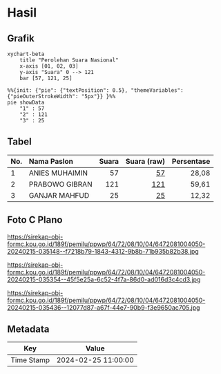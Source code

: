 # Hasil

## Grafik

```mermaid
xychart-beta
    title "Perolehan Suara Nasional"
    x-axis [01, 02, 03]
    y-axis "Suara" 0 --> 121
    bar [57, 121, 25]
```

```mermaid
%%{init: {"pie": {"textPosition": 0.5}, "themeVariables": {"pieOuterStrokeWidth": "5px"}} }%%
pie showData
    "1" : 57
    "2" : 121
    "3" : 25
```

## Tabel

| No. | Nama Paslon    | Suara | Suara (raw) | Persentase |
|:--- |:-------------- | -----:| -----------:| ----------:|
| 1   | ANIES MUHAIMIN | 57    | [57][p-1]   | 28,08      |
| 2   | PRABOWO GIBRAN | 121   | [121][p-2]  | 59,61      |
| 3   | GANJAR MAHFUD  | 25    | [25][p-3]   | 12,32      |


[p-1]: https://github.com/gigit-pemilu/pemilu-2024/blob/main/pilpres/hitung-suara/sub/64-kalimantan-timur/sub/72-kota-samarinda/sub/08-sungai-pinang/sub/1004-mugirejo/sub/050-tps/sub/paslon-1.txt
[p-2]: https://github.com/gigit-pemilu/pemilu-2024/blob/main/pilpres/hitung-suara/sub/64-kalimantan-timur/sub/72-kota-samarinda/sub/08-sungai-pinang/sub/1004-mugirejo/sub/050-tps/sub/paslon-2.txt
[p-3]: https://github.com/gigit-pemilu/pemilu-2024/blob/main/pilpres/hitung-suara/sub/64-kalimantan-timur/sub/72-kota-samarinda/sub/08-sungai-pinang/sub/1004-mugirejo/sub/050-tps/sub/paslon-3.txt

## Foto C Plano

https://sirekap-obj-formc.kpu.go.id/189f/pemilu/ppwp/64/72/08/10/04/6472081004050-20240215-035148--f7218b79-1843-4312-9b8b-71b935b82b38.jpg

https://sirekap-obj-formc.kpu.go.id/189f/pemilu/ppwp/64/72/08/10/04/6472081004050-20240215-035354--45f5e25a-6c52-4f7a-86d0-ad016d3c4cd3.jpg

https://sirekap-obj-formc.kpu.go.id/189f/pemilu/ppwp/64/72/08/10/04/6472081004050-20240215-035436--12077d87-a67f-44e7-90b9-f3e9650ac705.jpg


## Metadata

| Key        | Value               |
| ---------- | ------------------- |
| Time Stamp | 2024-02-25 11:00:00 |



